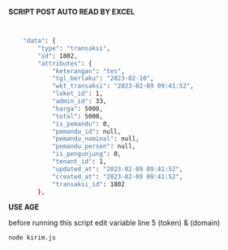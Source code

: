 **SCRIPT POST AUTO READ BY EXCEL**

````sh


    "data": {
        "type": "transaksi",
        "id": 1802,
        "attributes": {
            "keterangan": "tes",
            "tgl_berlaku": "2023-02-10",
            "wkt_transaksi": "2023-02-09 09:41:52",
            "loket_id": 1,
            "admin_id": 33,
            "harga": 5000,
            "total": 5000,
            "is_pemandu": 0,
            "pemandu_id": null,
            "pemandu_nominal": null,
            "pemandu_persen": null,
            "is_pengunjung": 0,
            "tenant_id": 1,
            "updated_at": "2023-02-09 09:41:52",
            "created_at": "2023-02-09 09:41:52",
            "transaksi_id": 1802
        },

````

**USE AGE**

before running this script edit variable line 5 (token) & (domain)

````bash
node kirim.js
````

